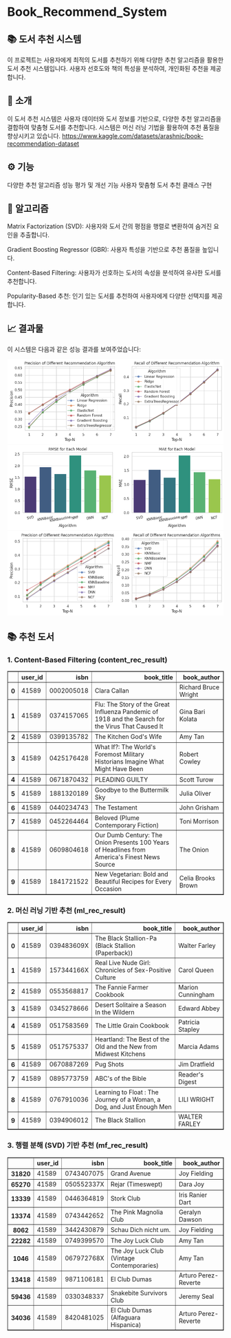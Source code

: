 # Book_Recommend_System

## 📚 도서 추천 시스템

이 프로젝트는 사용자에게 최적의 도서를 추천하기 위해 다양한 추천 알고리즘을 활용한 도서 추천 시스템입니다. 사용자 선호도와 책의 특성을 분석하여, 개인화된 추천을 제공합니다.

## 🌟 소개

이 도서 추천 시스템은 사용자 데이터와 도서 정보를 기반으로, 다양한 추천 알고리즘을 결합하여 맞춤형 도서를 추천합니다. 시스템은 머신 러닝 기법을 활용하여 추천 품질을 향상시키고 있습니다.
https://www.kaggle.com/datasets/arashnic/book-recommendation-dataset

## ⚙️ 기능

다양한 추천 알고리즘
성능 평가 및 개선 기능
사용자 맞춤형 도서 추천 클래스 구현

## 🧠 알고리즘

Matrix Factorization (SVD): 사용자와 도서 간의 평점을 행렬로 변환하여 숨겨진 요인을 추출합니다.

Gradient Boosting Regressor (GBR): 사용자 특성을 기반으로 추천 품질을 높입니다.

Content-Based Filtering: 사용자가 선호하는 도서의 속성을 분석하여 유사한 도서를 추천합니다.

Popularity-Based 추천: 인기 있는 도서를 추천하여 사용자에게 다양한 선택지를 제공합니다.

## 📈 결과물

이 시스템은 다음과 같은 성능 결과를 보여주었습니다:

![추천 시스템 그래프](book-recommend-system-ms_files/book-recommend-system-ms_118_0.png)
![추천 시스템 그래프](book-recommend-system-ms_files/book-recommend-system-ms_80_0.png)
![추천 시스템 그래프](book-recommend-system-ms_files/book-recommend-system-ms_85_0.png)


## 📚 추천 도서

### 1. Content-Based Filtering (content_rec_result)

<table border="1" class="dataframe">
  <thead>
    <tr style="text-align: right;">
      <th></th>
      <th>user_id</th>
      <th>isbn</th>
      <th>book_title</th>
      <th>book_author</th>
    </tr>
  </thead>
  <tbody>
    <tr>
      <th>0</th>
      <td>41589</td>
      <td>0002005018</td>
      <td>Clara Callan</td>
      <td>Richard Bruce Wright</td>
    </tr>
    <tr>
      <th>1</th>
      <td>41589</td>
      <td>0374157065</td>
      <td>Flu: The Story of the Great Influenza Pandemic of 1918 and the Search for the Virus That Caused It</td>
      <td>Gina Bari Kolata</td>
    </tr>
    <tr>
      <th>2</th>
      <td>41589</td>
      <td>0399135782</td>
      <td>The Kitchen God's Wife</td>
      <td>Amy Tan</td>
    </tr>
    <tr>
      <th>3</th>
      <td>41589</td>
      <td>0425176428</td>
      <td>What If?: The World's Foremost Military Historians Imagine What Might Have Been</td>
      <td>Robert Cowley</td>
    </tr>
    <tr>
      <th>4</th>
      <td>41589</td>
      <td>0671870432</td>
      <td>PLEADING GUILTY</td>
      <td>Scott Turow</td>
    </tr>
    <tr>
      <th>5</th>
      <td>41589</td>
      <td>1881320189</td>
      <td>Goodbye to the Buttermilk Sky</td>
      <td>Julia Oliver</td>
    </tr>
    <tr>
      <th>6</th>
      <td>41589</td>
      <td>0440234743</td>
      <td>The Testament</td>
      <td>John Grisham</td>
    </tr>
    <tr>
      <th>7</th>
      <td>41589</td>
      <td>0452264464</td>
      <td>Beloved (Plume Contemporary Fiction)</td>
      <td>Toni Morrison</td>
    </tr>
    <tr>
      <th>8</th>
      <td>41589</td>
      <td>0609804618</td>
      <td>Our Dumb Century: The Onion Presents 100 Years of Headlines from America's Finest News Source</td>
      <td>The Onion</td>
    </tr>
    <tr>
      <th>9</th>
      <td>41589</td>
      <td>1841721522</td>
      <td>New Vegetarian: Bold and Beautiful Recipes for Every Occasion</td>
      <td>Celia Brooks Brown</td>
    </tr>
  </tbody>
</table>
</div>

### 2. 머신 러닝 기반 추천 (ml_rec_result)

<table border="1" class="dataframe">
  <thead>
    <tr style="text-align: right;">
      <th></th>
      <th>user_id</th>
      <th>isbn</th>
      <th>book_title</th>
      <th>book_author</th>
    </tr>
  </thead>
  <tbody>
    <tr>
      <th>0</th>
      <td>41589</td>
      <td>039483609X</td>
      <td>The Black Stallion-Pa (Black Stallion (Paperback))</td>
      <td>Walter Farley</td>
    </tr>
    <tr>
      <th>1</th>
      <td>41589</td>
      <td>157344166X</td>
      <td>Real Live Nude Girl: Chronicles of Sex-Positive Culture</td>
      <td>Carol Queen</td>
    </tr>
    <tr>
      <th>2</th>
      <td>41589</td>
      <td>0553568817</td>
      <td>The Fannie Farmer Cookbook</td>
      <td>Marion Cunningham</td>
    </tr>
    <tr>
      <th>3</th>
      <td>41589</td>
      <td>0345278666</td>
      <td>Desert Solitaire a Season In the Wildern</td>
      <td>Edward Abbey</td>
    </tr>
    <tr>
      <th>4</th>
      <td>41589</td>
      <td>0517583569</td>
      <td>The Little Grain Cookbook</td>
      <td>Patricia Stapley</td>
    </tr>
    <tr>
      <th>5</th>
      <td>41589</td>
      <td>0517575337</td>
      <td>Heartland: The Best of the Old and the New from Midwest Kitchens</td>
      <td>Marcia Adams</td>
    </tr>
    <tr>
      <th>6</th>
      <td>41589</td>
      <td>0670887269</td>
      <td>Pug Shots</td>
      <td>Jim Dratfield</td>
    </tr>
    <tr>
      <th>7</th>
      <td>41589</td>
      <td>0895773759</td>
      <td>ABC's of the Bible</td>
      <td>Reader's Digest</td>
    </tr>
    <tr>
      <th>8</th>
      <td>41589</td>
      <td>0767910036</td>
      <td>Learning to Float : The Journey of a Woman, a Dog, and Just Enough Men</td>
      <td>LILI WRIGHT</td>
    </tr>
    <tr>
      <th>9</th>
      <td>41589</td>
      <td>0394906012</td>
      <td>The Black Stallion</td>
      <td>WALTER FARLEY</td>
    </tr>
  </tbody>
</table>
</div>

### 3. 행렬 분해 (SVD) 기반 추천 (mf_rec_result)

<table border="1" class="dataframe">
  <thead>
    <tr style="text-align: right;">
      <th></th>
      <th>user_id</th>
      <th>isbn</th>
      <th>book_title</th>
      <th>book_author</th>
    </tr>
  </thead>
  <tbody>
    <tr>
      <th>31820</th>
      <td>41589</td>
      <td>0743407075</td>
      <td>Grand Avenue</td>
      <td>Joy Fielding</td>
    </tr>
    <tr>
      <th>65270</th>
      <td>41589</td>
      <td>050552337X</td>
      <td>Rejar (Timeswept)</td>
      <td>Dara Joy</td>
    </tr>
    <tr>
      <th>13339</th>
      <td>41589</td>
      <td>0446364819</td>
      <td>Stork Club</td>
      <td>Iris Ranier Dart</td>
    </tr>
    <tr>
      <th>13374</th>
      <td>41589</td>
      <td>0743442652</td>
      <td>The Pink Magnolia Club</td>
      <td>Geralyn Dawson</td>
    </tr>
    <tr>
      <th>8062</th>
      <td>41589</td>
      <td>3442430879</td>
      <td>Schau Dich nicht um.</td>
      <td>Joy Fielding</td>
    </tr>
    <tr>
      <th>22282</th>
      <td>41589</td>
      <td>0749399570</td>
      <td>The Joy Luck Club</td>
      <td>Amy Tan</td>
    </tr>
    <tr>
      <th>1046</th>
      <td>41589</td>
      <td>067972768X</td>
      <td>The Joy Luck Club (Vintage Contemporaries)</td>
      <td>Amy Tan</td>
    </tr>
    <tr>
      <th>13418</th>
      <td>41589</td>
      <td>9871106181</td>
      <td>El Club Dumas</td>
      <td>Arturo Perez-Reverte</td>
    </tr>
    <tr>
      <th>59436</th>
      <td>41589</td>
      <td>0330348337</td>
      <td>Snakebite Survivors Club</td>
      <td>Jeremy Seal</td>
    </tr>
    <tr>
      <th>34036</th>
      <td>41589</td>
      <td>8420481025</td>
      <td>El Club Dumas (Alfaguara Hispanica)</td>
      <td>Arturo Perez-Reverte</td>
    </tr>
  </tbody>
</table>
</div>
